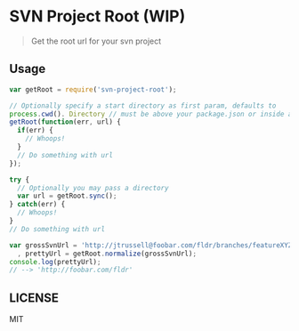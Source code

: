 # SVN Project Root (WIP)

> Get the root url for your svn project

## Usage

```javascript
var getRoot = require('svn-project-root');

// Optionally specify a start directory as first param, defaults to
process.cwd(). Directory // must be above your package.json or inside a svn repo
getRoot(function(err, url) {
  if(err) {
    // Whoops!
  }
  // Do something with url
});

try {
  // Optionally you may pass a directory
  var url = getRoot.sync();
} catch(err) {
  // Whoops!
}
// Do something with url

var grossSvnUrl = 'http://jtrussell@foobar.com/fldr/branches/featureXYZ'
  , prettyUrl = getRoot.normalize(grossSvnUrl);
console.log(prettyUrl);
// --> 'http://foobar.com/fldr'
```

## LICENSE

MIT
